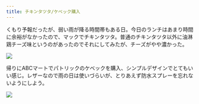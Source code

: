 ```yaml
---
title: チキンタツタ/ケベック購入
---
```


くもり予報だったが、弱い雨が降る時間帯もある日。今日のランチはあまり時間に余裕がなかったので、マックでチキンタツタ。普通のチキンタツタ以外に油淋鶏チーズ味というのがあったのでそれにしてみたが、チーズがやや濃かった。

![](https://photos.old.apkas.net/medium/202404/20240423-131703.webp)

帰りにABCマートでパトリックのケベックを購入、シンプルデザインでとてもいい感じ。レザーなので雨の日は使いづらいが、とりあえず防水スプレーを忘れないようにしよう。

![](https://photos.old.apkas.net/medium/202404/20240423-213107.webp)
